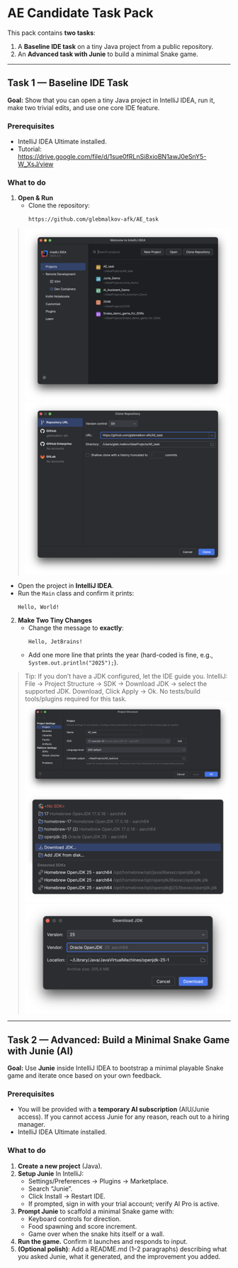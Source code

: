 # AE Candidate Task Pack

This pack contains **two tasks**:
1) A **Baseline IDE task** on a tiny Java project from a public repository.
2) An **Advanced task with Junie** to build a minimal Snake game.

---

## Task 1 — Baseline IDE Task

**Goal:** Show that you can open a tiny Java project in IntelliJ IDEA, run it, make two trivial edits, and use one core IDE feature.

### Prerequisites
- IntelliJ IDEA Ultimate installed.
- Tutorial: https://drive.google.com/file/d/1sue0fRLnSi8xioBN1awJ0eSnY5-W_XsJ/view

### What to do
1. **Open & Run**
   - Clone the repository:
     ```
     https://github.com/glebmalkov-afk/AE_task
     ```
>  ![img_3.png](img_3.png)
   ![img_4.png](img_4.png)
   - Open the project in **IntelliJ IDEA**.
   - Run the `Main` class and confirm it prints:
     ```
     Hello, World!
     ```

2. **Make Two Tiny Changes**
   - Change the message to **exactly**:
     ```
     Hello, JetBrains!
     ```
   - Add one more line that prints the year (hard-coded is fine, e.g., `System.out.println("2025");`).

> Tip: If you don’t have a JDK configured, let the IDE guide you. IntelliJ: File → Project Structure → SDK → Download JDK → select the supported JDK. Download, Click Apply → Ok. No tests/build tools/plugins required for this task.
![img.png](img.png)
![img_1.png](img_1.png)
![img_2.png](img_2.png)
---

## Task 2 — Advanced: Build a Minimal Snake Game with Junie (AI)

**Goal:** Use **Junie** inside IntelliJ IDEA to bootstrap a minimal playable Snake game and iterate once based on your own feedback.

### Prerequisites
- You will be provided with a **temporary AI subscription** (AIU/Junie access). If you cannot access Junie for any reason, reach out to a hiring manager.
- IntelliJ IDEA Ultimate installed.

### What to do
1. **Create a new project** (Java).
2. **Setup Junie** In IntelliJ: 
   - Settings/Preferences → Plugins → Marketplace.
   - Search “Junie”.
   - Click Install → Restart IDE.
   - If prompted, sign in with your trial account; verify AI Pro is active.
3. **Prompt Junie** to scaffold a minimal Snake game with:
   - Keyboard controls for direction.
   - Food spawning and score increment.
   - Game over when the snake hits itself or a wall.
4. **Run the game.** Confirm it launches and responds to input.
6. **(Optional polish)**: Add a README.md (1–2 paragraphs) describing what you asked Junie, what it generated, and the improvement you added.
